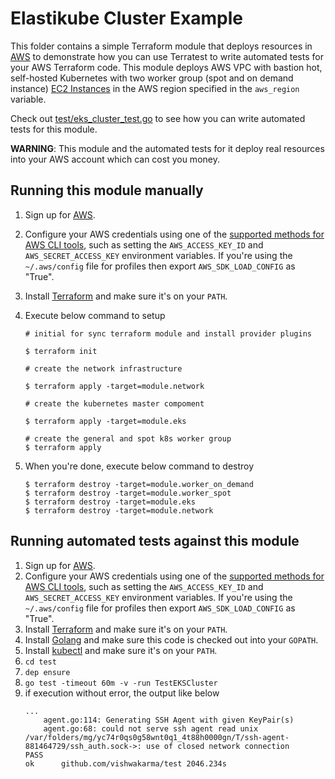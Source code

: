 # Elastikube Cluster Example

This folder contains a simple Terraform module that deploys resources in [AWS](https://aws.amazon.com/) to demonstrate
how you can use Terratest to write automated tests for your AWS Terraform code. This module deploys AWS VPC with bastion hot, self-hosted Kubernetes with two worker group (spot and on demand instance) [EC2
Instances](https://aws.amazon.com/ec2/) in the AWS region specified in
the `aws_region` variable.

Check out [test/eks_cluster_test.go](/test/eks_cluster_test.go) to see how you can write
automated tests for this module.

**WARNING**: This module and the automated tests for it deploy real resources into your AWS account which can cost you
money.





## Running this module manually

1. Sign up for [AWS](https://aws.amazon.com/).
2. Configure your AWS credentials using one of the [supported methods for AWS CLI
   tools](https://docs.aws.amazon.com/cli/latest/userguide/cli-chap-getting-started.html), such as setting the
   `AWS_ACCESS_KEY_ID` and `AWS_SECRET_ACCESS_KEY` environment variables. If you're using the `~/.aws/config` file for profiles then export `AWS_SDK_LOAD_CONFIG` as "True".
3. Install [Terraform](https://www.terraform.io/) and make sure it's on your `PATH`.

4. Execute below command to setup
    ```
    # initial for sync terraform module and install provider plugins

    $ terraform init

    # create the network infrastructure

    $ terraform apply -target=module.network

    # create the kubernetes master compoment

    $ terraform apply -target=module.eks

    # create the general and spot k8s worker group
    $ terraform apply
    ```

5. When you're done, execute below command to destroy

    ```
    $ terraform destroy -target=module.worker_on_demand
    $ terraform destroy -target=module.worker_spot
    $ terraform destroy -target=module.eks
    $ terraform destroy -target=module.network
    ```




## Running automated tests against this module

1. Sign up for [AWS](https://aws.amazon.com/).
2. Configure your AWS credentials using one of the [supported methods for AWS CLI
   tools](https://docs.aws.amazon.com/cli/latest/userguide/cli-chap-getting-started.html), such as setting the
   `AWS_ACCESS_KEY_ID` and `AWS_SECRET_ACCESS_KEY` environment variables. If you're using the `~/.aws/config` file for profiles then export `AWS_SDK_LOAD_CONFIG` as "True".
3. Install [Terraform](https://www.terraform.io/) and make sure it's on your `PATH`.
4. Install [Golang](https://golang.org/) and make sure this code is checked out into your `GOPATH`.
5. Install [kubectl](https://kubernetes.io/docs/tasks/tools/install-kubectl/) and make sure it's on your `PATH`.
6. `cd test`
7. `dep ensure`
8. `go test -timeout 60m -v -run TestEKSCluster`
9. if execution without error, the output like below
    ```
    ...
        agent.go:114: Generating SSH Agent with given KeyPair(s)
        agent.go:68: could not serve ssh agent read unix /var/folders/mg/yc74r0qs0g58wnt0q1_4t88h0000gn/T/ssh-agent-881464729/ssh_auth.sock->: use of closed network connection
    PASS
    ok  	github.com/vishwakarma/test	2046.234s
    ```